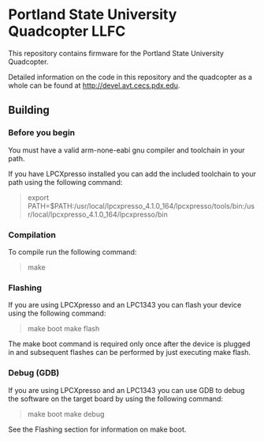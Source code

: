 Portland State University Quadcopter LLFC
=========================================

This repository contains firmware for the Portland State University Quadcopter.

Detailed information on the code in this repository and the quadcopter as a whole can be found at http://devel.avt.cecs.pdx.edu.


Building
--------

### Before you begin
You must have a valid arm-none-eabi gnu compiler and toolchain in your path.

If you have LPCXpresso installed you can add the included toolchain to your
path using the following command:
> export PATH=$PATH:/usr/local/lpcxpresso_4.1.0_164/lpcxpresso/tools/bin:/usr/local/lpcxpresso_4.1.0_164/lpcxpresso/bin

### Compilation
To compile run the following command:
> make

### Flashing
If you are using LPCXpresso and an LPC1343 you can flash your device using the
following command:
> make boot
> make flash

The make boot command is required only once after the device is plugged in and
subsequent flashes can be performed by just executing make flash.

### Debug (GDB)
If you are using LPCXpresso and an LPC1343 you can use GDB to debug the
software on the target board by using the following command:
> make boot
> make debug

See the Flashing section for information on make boot.


